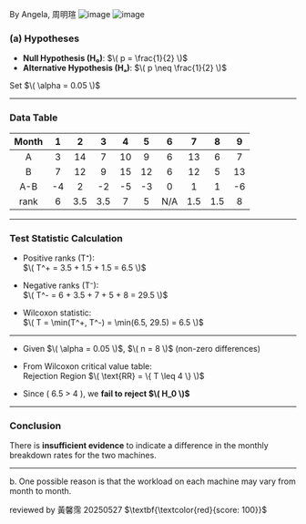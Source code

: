 By Angela, 周明瑄
![image](https://github.com/user-attachments/assets/cd138139-ab5f-48da-8269-1ef6c4e2b48a)
![image](https://github.com/user-attachments/assets/eac00656-5a8d-44bd-9130-10e9c1092d57)

### (a) Hypotheses

- **Null Hypothesis (H₀)**:  $\( p = \frac{1}{2} \)$  
- **Alternative Hypothesis (Hₐ)**:  $\( p \neq \frac{1}{2} \)$

Set $\( \alpha = 0.05 \)$

---

### Data Table

|Month| 1 | 2 | 3 | 4 | 5 | 6 | 7 | 8 | 9 |
|:--:|:-:|:-:|:-:|:-:|:-:|:-:|:-:|:-:|:-:|
| A | 3 |   14   |   7    |   10   |   9    |   6    |   13   |   6    |   7    |
| B | 7|   12   |   9    |   15   |   12   |   6    |   12   |   5    |  13  |
|A-B | -4| 2 | -2| -5| -3| 0 | 1 | 1 | -6|
|rank| 6 |3.5|3.5| 7 | 5 | N/A|1.5|1.5| 8 |

---

### Test Statistic Calculation

- Positive ranks (T⁺):  
  $\( T^+ = 3.5 + 1.5 + 1.5 = 6.5 \)$

- Negative ranks (T⁻):  
  $\( T^- = 6 + 3.5 + 7 + 5 + 8 = 29.5 \)$

- Wilcoxon statistic:  
  $\( T = \min(T^+, T^-) = \min(6.5, 29.5) = 6.5 \)$

---


- Given $\( \alpha = 0.05 \)$, $\( n = 8 \)$ (non-zero differences)
- From Wilcoxon critical value table:  
  Rejection Region $\( \text{RR} = \{ T \leq 4 \} \)$

- Since \( 6.5 > 4 \), we **fail to reject $\( H_0 \)$**

---

### Conclusion

There is **insufficient evidence** to indicate a difference in the monthly breakdown rates for the two machines.

---
b. One possible reason is that the workload on each machine may vary from month to month.

reviewed by 黃馨霈 20250527 $\textbf{\textcolor{red}{score: 100}}$